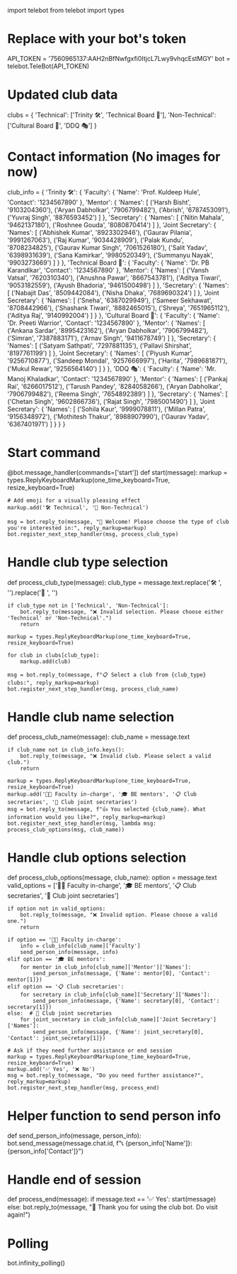 import telebot
from telebot import types

# Replace with your bot's token
API_TOKEN = '7560965137:AAH2nBfNwfgxfi0ItjcL7Lwy9vhqcEstMGY'
bot = telebot.TeleBot(API_TOKEN)

# Updated club data
clubs = {
    'Technical': ['Trinity 🛠️', 'Technical Board 🔧'],
    'Non-Technical': ['Cultural Board 🎨', 'DDQ 🎭']
}

# Contact information (No images for now)
club_info = {
    'Trinity 🛠️': {
        'Faculty': {
            'Name': 'Prof. Kuldeep Hule',
            'Contact': '1234567890'
        },
        'Mentor': {
            'Names': [
                ('Harsh Bisht', '9103204360'),
                ('Aryan Dabholkar', '7906799482'),
                ('Abrish', '6787453091'),
                ('Yuvraj Singh', '8876593452')
            ]
        },
        'Secretary': {
            'Names': [
                ('Nitin Mahala', '9462137180'),
                ('Roshnee Gouda', '8080870414')
            ]
        },
        'Joint Secretary': {
            'Names': [
                ('Abhishek Kumar', '8923302946'),
                ('Gaurav Pilania', '9991267063'),
                ('Raj Kumar', '9034428909'),
                ('Palak Kundu', '8708234825'),
                ('Gaurav Kumar Singh', '7061526180'),
                ('Salit Yadav', '6398931639'),
                ('Sana Kamirkar', '9980520349'),
                ('Summanyu Nayak', '9903273669')
            ]
        }
    },
    'Technical Board 🔧': {
        'Faculty': {
            'Name': 'Dr. PB Karandikar',
            'Contact': '1234567890'
        },
        'Mentor': {
            'Names': [
                ('Vansh Vatsal', '7620310340'),
                ('Anushna Pawar', '8667543781'),
                ('Aditya Tiwari', '9053182559'),
                ('Ayush Bhadoria', '9461500498')
            ]
        },
        'Secretary': {
            'Names': [
                ('Nabajit Das', '8509442084'),
                ('Nisha Dhaka', '7689690324')
            ]
        },
        'Joint Secretary': {
            'Names': [
                ('Sneha', '6387029949'),
                ('Sameer Sekhawat', '8708442966'),
                ('Shashank Tiwari', '8882465015'),
                ('Shreya', '7651965112'),
                ('Aditya Raj', '9140992004')
            ]
        }
    },
    'Cultural Board 🎨': {
        'Faculty': {
            'Name': 'Dr. Preeti Warrior',
            'Contact': '1234567890'
        },
        'Mentor': {
            'Names': [
                ('Ankana Sardar', '8995423162'),
                ('Aryan Dabholkar', '7906799482'),
                ('Simran', '7387883171'),
                ('Arnav Singh', '9411678749')
            ]
        },
        'Secretary': {
            'Names': [
                ('Satyam Sathpati', '7297881135'),
                ('Pallavi Shirshat', '8197761199')
            ]
        },
        'Joint Secretary': {
            'Names': [
                ('Piyush Kumar', '9256710877'),
                ('Sandeep Mondal', '9257666997'),
                ('Harita', '7989681871'),
                ('Mukul Rewar', '9256564140')
            ]
        }
    },
    'DDQ 🎭': {
        'Faculty': {
            'Name': 'Mr. Manoj Khaladkar',
            'Contact': '1234567890'
        },
        'Mentor': {
            'Names': [
                ('Pankaj Rai', '6266017512'),
                ('Tarush Pandey', '8284058266'),
                ('Aryan Dabholkar', '7906799482'),
                ('Reema Singh', '7654892389')
            ]
        },
        'Secretary': {
            'Names': [
                ('Chetan Singh', '9602866736'),
                ('Rajat Singh', '7985001490')
            ]
        },
        'Joint Secretary': {
            'Names': [
                ('Sohila Kaur', '9999078811'),
                ('Millan Patra', '9156348972'),
                ('Mothitesh Thakur', '8988907990'),
                ('Gaurav Yadav', '6367401971')
            ]
        }
    }
}

# Start command
@bot.message_handler(commands=['start'])
def start(message):
    markup = types.ReplyKeyboardMarkup(one_time_keyboard=True, resize_keyboard=True)

    # Add emoji for a visually pleasing effect
    markup.add('🛠️ Technical', '🎨 Non-Technical')

    msg = bot.reply_to(message, "👋 Welcome! Please choose the type of club you're interested in:", reply_markup=markup)
    bot.register_next_step_handler(msg, process_club_type)

# Handle club type selection
def process_club_type(message):
    club_type = message.text.replace('🛠️ ', '').replace('🎨 ', '')

    if club_type not in ['Technical', 'Non-Technical']:
        bot.reply_to(message, "❌ Invalid selection. Please choose either 'Technical' or 'Non-Technical'.")
        return

    markup = types.ReplyKeyboardMarkup(one_time_keyboard=True, resize_keyboard=True)

    for club in clubs[club_type]:
        markup.add(club)

    msg = bot.reply_to(message, f"📋 Select a club from {club_type} clubs:", reply_markup=markup)
    bot.register_next_step_handler(msg, process_club_name)

# Handle club name selection
def process_club_name(message):
    club_name = message.text

    if club_name not in club_info.keys():
        bot.reply_to(message, "❌ Invalid club. Please select a valid club.")
        return

    markup = types.ReplyKeyboardMarkup(one_time_keyboard=True, resize_keyboard=True)
    markup.add('👩‍🏫 Faculty in-charge', '🎓 BE mentors', '📋 Club secretaries', '🤝 Club joint secretaries')
    msg = bot.reply_to(message, f"👍 You selected {club_name}. What information would you like?", reply_markup=markup)
    bot.register_next_step_handler(msg, lambda msg: process_club_options(msg, club_name))

# Handle club options selection
def process_club_options(message, club_name):
    option = message.text
    valid_options = ['👩‍🏫 Faculty in-charge', '🎓 BE mentors', '📋 Club secretaries', '🤝 Club joint secretaries']

    if option not in valid_options:
        bot.reply_to(message, "❌ Invalid option. Please choose a valid one.")
        return

    if option == '👩‍🏫 Faculty in-charge':
        info = club_info[club_name]['Faculty']
        send_person_info(message, info)
    elif option == '🎓 BE mentors':
        for mentor in club_info[club_name]['Mentor']['Names']:
            send_person_info(message, {'Name': mentor[0], 'Contact': mentor[1]})
    elif option == '📋 Club secretaries':
        for secretary in club_info[club_name]['Secretary']['Names']:
            send_person_info(message, {'Name': secretary[0], 'Contact': secretary[1]})
    else:  # 🤝 Club joint secretaries
        for joint_secretary in club_info[club_name]['Joint Secretary']['Names']:
            send_person_info(message, {'Name': joint_secretary[0], 'Contact': joint_secretary[1]})

    # Ask if they need further assistance or end session
    markup = types.ReplyKeyboardMarkup(one_time_keyboard=True, resize_keyboard=True)
    markup.add('✅ Yes', '❌ No')
    msg = bot.reply_to(message, "Do you need further assistance?", reply_markup=markup)
    bot.register_next_step_handler(msg, process_end)

# Helper function to send person info
def send_person_info(message, person_info):
    bot.send_message(message.chat.id, f"📞 {person_info['Name']}: {person_info['Contact']}")

# Handle end of session
def process_end(message):
    if message.text == '✅ Yes':
        start(message)
    else:
        bot.reply_to(message, "👋 Thank you for using the club bot. Do visit again!")

# Polling
bot.infinity_polling()
